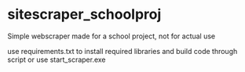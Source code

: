# sitescraper_schoolproj

Simple webscraper made for a school project, not for actual use

use requirements.txt to install required libraries and build code through script 
or use start_scraper.exe
